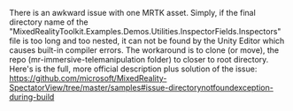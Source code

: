 There is an awkward issue with one MRTK asset. Simply, if the final directory name of the "MixedRealityToolkit.Examples.Demos.Utilities.InspectorFields.Inspectors"
file is too long and too nested, it can not be found by the Unity Editor which causes built-in compiler errors. The workaround is to clone (or move),
the repo (mr-immersive-telemanipulation folder) to closer to root directory. Here's is the full, more official description plus solution
of the issue: https://github.com/microsoft/MixedReality-SpectatorView/tree/master/samples#issue-directorynotfoundexception-during-build
